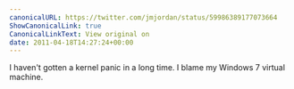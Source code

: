 ```yaml
---
canonicalURL: https://twitter.com/jmjordan/status/59986389177073664
ShowCanonicalLink: true
CanonicalLinkText: View original on
date: 2011-04-18T14:27:24+00:00
---
```

I haven't gotten a kernel panic in a long time. I blame my Windows 7 virtual machine.